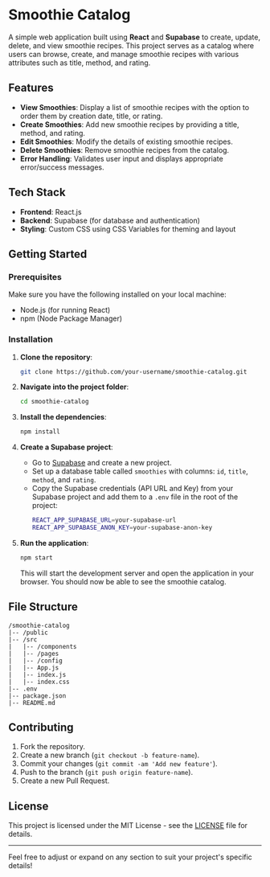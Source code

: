 # Smoothie Catalog

A simple web application built using **React** and **Supabase** to create, update, delete, and view smoothie recipes. This project serves as a catalog where users can browse, create, and manage smoothie recipes with various attributes such as title, method, and rating.

## Features
- **View Smoothies**: Display a list of smoothie recipes with the option to order them by creation date, title, or rating.
- **Create Smoothies**: Add new smoothie recipes by providing a title, method, and rating.
- **Edit Smoothies**: Modify the details of existing smoothie recipes.
- **Delete Smoothies**: Remove smoothie recipes from the catalog.
- **Error Handling**: Validates user input and displays appropriate error/success messages.

## Tech Stack
- **Frontend**: React.js
- **Backend**: Supabase (for database and authentication)
- **Styling**: Custom CSS using CSS Variables for theming and layout

## Getting Started

### Prerequisites
Make sure you have the following installed on your local machine:
- Node.js (for running React)
- npm (Node Package Manager)

### Installation

1. **Clone the repository**:
   ```bash
   git clone https://github.com/your-username/smoothie-catalog.git
   ```

2. **Navigate into the project folder**:
   ```bash
   cd smoothie-catalog
   ```

3. **Install the dependencies**:
   ```bash
   npm install
   ```

4. **Create a Supabase project**:
   - Go to [Supabase](https://supabase.io) and create a new project.
   - Set up a database table called `smoothies` with columns: `id`, `title`, `method`, and `rating`.
   - Copy the Supabase credentials (API URL and Key) from your Supabase project and add them to a `.env` file in the root of the project:
     ```bash
     REACT_APP_SUPABASE_URL=your-supabase-url
     REACT_APP_SUPABASE_ANON_KEY=your-supabase-anon-key
     ```

5. **Run the application**:
   ```bash
   npm start
   ```

   This will start the development server and open the application in your browser. You should now be able to see the smoothie catalog.

## File Structure

```
/smoothie-catalog
|-- /public
|-- /src
|   |-- /components
|   |-- /pages
|   |-- /config
|   |-- App.js
|   |-- index.js
|   |-- index.css
|-- .env
|-- package.json
|-- README.md
```

## Contributing

1. Fork the repository.
2. Create a new branch (`git checkout -b feature-name`).
3. Commit your changes (`git commit -am 'Add new feature'`).
4. Push to the branch (`git push origin feature-name`).
5. Create a new Pull Request.

## License

This project is licensed under the MIT License - see the [LICENSE](LICENSE) file for details.

---

Feel free to adjust or expand on any section to suit your project's specific details!